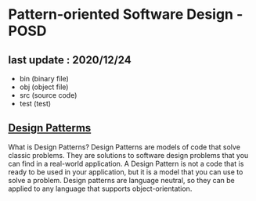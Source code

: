 # Pattern-oriented Software Design - POSD
## last update : 2020/12/24
- bin (binary file)
- obj (object file)
- src (source code)
- test (test)

## [Design Patterms](https://henriquesd.medium.com/design-patterns-introduction-220f811db857)
What is Design Patterns?
Design Patterns are models of code that solve classic problems. They are solutions to software design problems that you can find in a real-world application. A Design Pattern is not a code that is ready to be used in your application, but it is a model that you can use to solve a problem.
Design patterns are language neutral, so they can be applied to any language that supports object-orientation.
